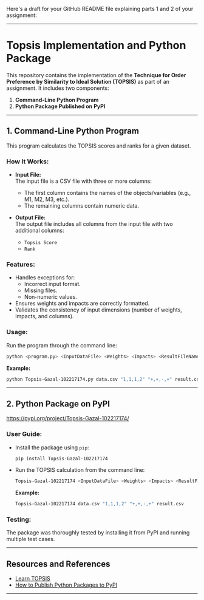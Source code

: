 Here's a draft for your GitHub README file explaining parts 1 and 2 of your assignment:

---

# Topsis Implementation and Python Package

This repository contains the implementation of the **Technique for Order Preference by Similarity to Ideal Solution (TOPSIS)** as part of an assignment. It includes two components:

1. **Command-Line Python Program**  
2. **Python Package Published on PyPI**

---

## 1. Command-Line Python Program

This program calculates the TOPSIS scores and ranks for a given dataset.  

### How It Works:
- **Input File:**  
  The input file is a CSV file with three or more columns:
  - The first column contains the names of the objects/variables (e.g., M1, M2, M3, etc.).
  - The remaining columns contain numeric data.

- **Output File:**  
  The output file includes all columns from the input file with two additional columns:
  - `Topsis Score`
  - `Rank`

### Features:
- Handles exceptions for:
  - Incorrect input format.
  - Missing files.
  - Non-numeric values.
- Ensures weights and impacts are correctly formatted.
- Validates the consistency of input dimensions (number of weights, impacts, and columns).

### Usage:
Run the program through the command line:

```bash
python <program.py> <InputDataFile> <Weights> <Impacts> <ResultFileName>
```

**Example:**

```bash
python Topsis-Gazal-102217174.py data.csv "1,1,1,2" "+,+,-,+" result.csv
```

---

## 2. Python Package on PyPI

https://pypi.org/project/Topsis-Gazal-102217174/ 

### User Guide:
- Install the package using `pip`:
  ```bash
  pip install Topsis-Gazal-102217174
  ```
- Run the TOPSIS calculation from the command line:
  ```bash
  Topsis-Gazal-102217174 <InputDataFile> <Weights> <Impacts> <ResultFileName>
  ```
  **Example:**
  ```bash
  Topsis-Gazal-102217174 data.csv "1,1,1,2" "+,+,-,+" result.csv
  ```

### Testing:
The package was thoroughly tested by installing it from PyPI and running multiple test cases.

---


## Resources and References
- [Learn TOPSIS](https://www.youtube.com/watch?v=kfcN7MuYVeI)
- [How to Publish Python Packages to PyPI](https://medium.com/@joel.barmettler/how-to-upload-your-python-package-to-pypi-65edc5fe9c56)

---
